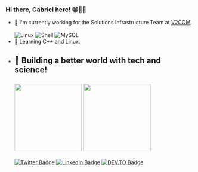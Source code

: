 ### Hi there, Gabriel here! 😁👨‍💻
- 🔭 I'm currently working for the Solutions Infrastructure Team at <a href="https://www.v2com.com">V2COM</a>.<br>
<br>![Linux](https://img.shields.io/badge/Ubuntu-E95420?style=for-the-badge&logo=ubuntu&logoColor=white)
    ![Shell](https://img.shields.io/badge/Shell_Script-121011?style=for-the-badge&logo=gnu-bash&logoColor=white)
    ![MySQL](https://img.shields.io/badge/MySQL-00000F?style=for-the-badge&logo=mysql&logoColor=white)<br>
- 🌱 Learning C++ and Linux.
- 🌟 Building a better world with tech and science!<br><br>
  <img height="180em" src="https://github-readme-stats.vercel.app/api?username=medzdev&show_icons=true&theme=midnight-purple&include_all_commits=true&count_private=true"/>
  <img height="180em" src="https://github-readme-stats.vercel.app/api/top-langs/?username=medzdev&layout=compact&langs_count=7&theme=midnight-purple"/>
  ---
  [![Twitter Badge](https://img.shields.io/badge/Twitter-medzeraa_-informational?style=flat&logo=twitter&logoColor=white&color=1CA2F1)](https://twitter.com/medzeraa_)
  [![LinkedIn Badge](https://img.shields.io/badge/LinkedIn-Gabriel-informational?style=flat&logo=linkedin&logoColor=white&color=0D76A8)](https://www.linkedin.com/in/medzdev/)
  [![DEV.TO Badge](https://img.shields.io/badge/DEV.TO-%230A0A0A.svg?&style=for-the-badge&logo=dev-dot-to&logoColor=white)](https://dev.to/medzdev)<br><br>
  
    
